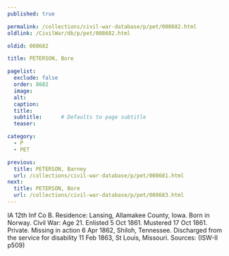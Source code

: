 ```yaml
---
published: true

permalink: /collections/civil-war-database/p/pet/008682.html
oldlink: /CivilWar/db/p/pet/008682.html

oldid: 008682

title: PETERSON, Bore

pagelist:
  exclude: false
  order: 8682
  image: 
  alt:
  caption:
  title:
  subtitle:      # Defaults to page subtitle
  teaser:

category: 
  - P 
  - PET

previous:
  title: PETERSON, Barney
  url: /collections/civil-war-database/p/pet/008681.html  
next:
  title: PETERSON, Bore
  url: /collections/civil-war-database/p/pet/008683.html   
---
```

IA 12th Inf Co B. Residence: Lansing, Allamakee County, Iowa. Born in Norway. Civil War: Age 21. Enlisted 5 Oct 1861. Mustered 17 Oct 1861. Private. Missing in action 6 Apr 1862, Shiloh, Tennessee. Discharged from the service for disability 11 Feb 1863, St Louis, Missouri. Sources: (ISW-II p509)